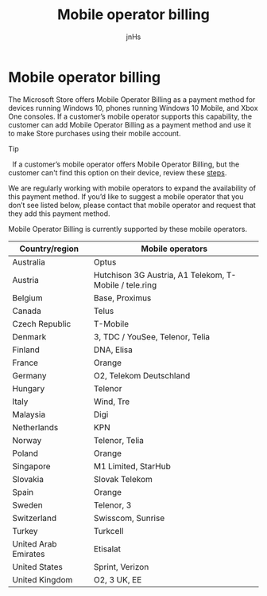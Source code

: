 ﻿---
author: jnHs
Description: The Microsoft Store offers Mobile Operator Billing as a payment method for mobile operators who support this capability.
title: Mobile operator billing
ms.assetid: C8A5A4BA-6B39-42FC-B8C4-ED1B7F774CC1
ms.author: wdg-dev-content
ms.date: 06/08/2018
ms.topic: article
ms.prod: windows
ms.technology: uwp
keywords: windows 10, uwp, mobile operators, mobile billing, mobile operator billing
ms.localizationpriority: high
---

# Mobile operator billing


The Microsoft Store offers Mobile Operator Billing as a payment method for devices running Windows 10, phones running Windows 10 Mobile, and Xbox One consoles. If a customer’s mobile operator supports this capability, the customer can add Mobile Operator Billing as a payment method and use it to make Store purchases using their mobile account.

> [!TIP]
>  If a customer’s mobile operator offers Mobile Operator Billing, but the customer can't find this option on their device, review these [steps](http://go.microsoft.com/fwlink/p/?LinkId=523993).

We are regularly working with mobile operators to expand the availability of this payment method. If you’d like to suggest a mobile operator that you don’t see listed below, please contact that mobile operator and request that they add this payment method.

Mobile Operator Billing is currently supported by these mobile operators.

| Country/region  | Mobile operators                 |
|-----------------|----------------------------------|
| Australia       | Optus                            |
| Austria         | Hutchison 3G Austria, A1 Telekom, T-Mobile / tele.ring  |
| Belgium         | Base, Proximus                   |
| Canada          | Telus                            |
| Czech Republic  | T-Mobile                         |
| Denmark         | 3, TDC / YouSee, Telenor, Telia  |
| Finland         | DNA, Elisa                       |
| France          | Orange                           |
| Germany         | O2, Telekom Deutschland          |
| Hungary         | Telenor                          |
| Italy           | Wind, Tre                        |
| Malaysia        | Digi                             |
| Netherlands     | KPN                              |
| Norway          | Telenor, Telia                   |
| Poland          | Orange                           |
| Singapore       | M1 Limited, StarHub              |
| Slovakia        | Slovak Telekom                   |
| Spain           | Orange                           |
| Sweden          | Telenor, 3                       |
| Switzerland     | Swisscom, Sunrise                |
| Turkey          | Turkcell                         |
| United Arab Emirates | Etisalat                    |
| United States   | Sprint, Verizon                  |
| United Kingdom  | O2, 3 UK, EE                     |

 



 


 

 




